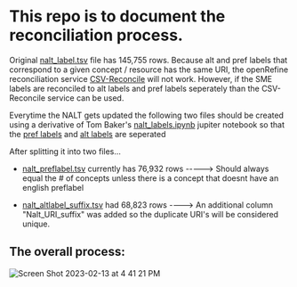 # This  repo  is  to  document  the  reconciliation  process. 

Original [nalt_label.tsv](https://github.com/woody544/nalt4ma/blob/main/nalt/nalt_labels/nalt_labels.tsv) file has 145,755 rows. Because alt and pref labels that correspond to a given concept / resource has the same URI, the openRefine reconciliation service [CSV-Reconcile](https://github.com/gitonthescene/csv-reconcile) will not work. However, if the SME labels are reconciled to alt labels and pref labels seperately than the CSV-Reconcile service can be used.

Everytime the NALT gets updated the following two files should be created using a derivative of Tom Baker's [nalt_labels.ipynb](https://github.com/woody544/nalt4ma/blob/main/nalt/nalt_labels.ipynb) jupiter notebook so that the [pref labels](https://github.com/dorisavedikian/Reconciliation_Project/blob/main/CSV-Reconcile_Process/Python_scripts/nalt_preflabels.py) and [alt labels](https://github.com/dorisavedikian/Reconciliation_Project/blob/main/CSV-Reconcile_Process/Python_scripts/nalt_altlabels.py) are seperated 

After splitting it into two files...

- [nalt_preflabel.tsv](https://github.com/dorisavedikian/Reconciliation_Project/blob/main/CSV-Reconcile_Process/nalt_labels_DATA/nalt_preflabels.tsv) currently has 76,932 rows -----> Should always equal the # of concepts unless there is a concept that doesnt have an english preflabel

- [nalt_altlabel_suffix.tsv](https://github.com/dorisavedikian/Reconciliation_Project/blob/main/CSV-Reconcile_Process/nalt_labels_DATA/nalt_altlabels_suffix.tsv) had 68,823 rows ----> An additional column "Nalt_URI_suffix" was added so the duplicate URI's will be considered unique. 



## The overall process:

![Screen Shot 2023-02-13 at 4 41 21 PM](https://user-images.githubusercontent.com/109038399/218608369-2e5922f8-7860-49bf-9aff-b798df206506.png)
